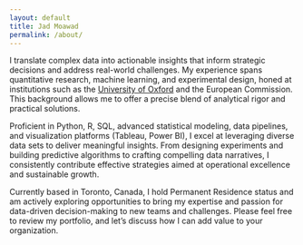 ```yaml
---
layout: default
title: Jad Moawad
permalink: /about/
---
```


I translate complex data into actionable insights that inform strategic decisions and address real-world challenges. My experience spans quantitative research, machine learning, and experimental design, honed at institutions such as the [University of Oxford](https://www.inet.ox.ac.uk/people/jad-moawad) and the European Commission. This background allows me to offer a precise blend of analytical rigor and practical solutions. 

Proficient in Python, R, SQL, advanced statistical modeling, data pipelines, and visualization platforms (Tableau, Power BI), I excel at leveraging diverse data sets to deliver meaningful insights. From designing experiments and building predictive algorithms to crafting compelling data narratives, I consistently contribute effective strategies aimed at operational excellence and sustainable growth.

Currently based in Toronto, Canada, I hold Permanent Residence status and am actively exploring opportunities to bring my expertise and passion for data-driven decision-making to new teams and challenges. Please feel free to review my portfolio, and let’s discuss how I can add value to your organization.
